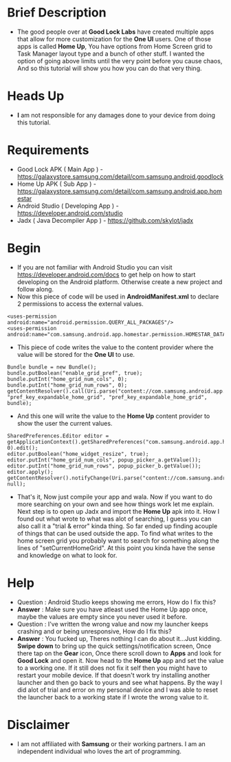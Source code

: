 # Brief Description
- The good people over at <b>Good Lock Labs</b> have created multiple apps that allow for more customization for the <b>One UI</b> users. One of those apps is called <b>Home Up</b>, You have options from Home Screen grid to Task Manager layout type and a bunch of other stuff. I wanted the option of going above limits until the very point before you cause chaos, And so this tutorial will show you how you can do that very thing.
# Heads Up
- <b>I</b> am not responsible for any damages done to your device from doing this tutorial.
# Requirements
- Good Lock APK ( Main App ) - https://galaxystore.samsung.com/detail/com.samsung.android.goodlock
- Home Up APK ( Sub App ) - https://galaxystore.samsung.com/detail/com.samsung.android.app.homestar
- Android Studio ( Developing App ) - https://developer.android.com/studio
- Jadx ( Java Decompiler App ) - https://github.com/skylot/jadx
# Begin
- If you are not familiar with Android Studio you can visit https://developer.android.com/docs to get help on how to start developing on the Android platform. Otherwise create a new project and follow along.
- Now this piece of code will be used in <b>AndroidManifest.xml</b> to declare 2 permissions to access the external values.
```
<uses-permission android:name="android.permission.QUERY_ALL_PACKAGES"/>
<uses-permission android:name="com.samsung.android.app.homestar.permission.HOMESTAR_DATA"/>
```
- This piece of code writes the value to the content provider where the value will be stored for the <b>One UI</b> to use.
```
Bundle bundle = new Bundle();
bundle.putBoolean("enable_grid_pref", true);
bundle.putInt("home_grid_num_cols", 0);
bundle.putInt("home_grid_num_rows", 0);
getContentResolver().call(Uri.parse("content://com.samsung.android.app.homestar.provider/setting"), "pref_key_expandable_home_grid", "pref_key_expandable_home_grid", bundle);
```
- And this one will write the value to the <b>Home Up</b> content provider to show the user the current values.
```
SharedPreferences.Editor editor = getApplicationContext().getSharedPreferences("com.samsung.android.app.homestar_preferences", 0).edit();
editor.putBoolean("home_widget_resize", true);
editor.putInt("home_grid_num_cols", popup_picker_a.getValue());
editor.putInt("home_grid_num_rows", popup_picker_b.getValue());
editor.apply();
getContentResolver().notifyChange(Uri.parse("content://com.samsung.android.app.homestar.provider/setting"), null);
```
- That's it, Now just compile your app and wala. Now if you want to do more searching on your own and see how things work let me explain. Next step is to open up Jadx and import the <b>Home Up</b> apk into it. How I found out what wrote to what was alot of searching, I guess you can also call it a "trial & error" kinda thing. So far ended up finding acouple of things that can be used outside the app. To find what writes to the home screen grid you probably want to search for something along the lines of "setCurrentHomeGrid". At this point you kinda have the sense and knowledge on what to look for.
# Help
- Question : Android Studio keeps showing me errors, How do I fix this?
- <b>Answer</b> : Make sure you have atleast used the Home Up app once, maybe the values are empty since you never used it before.
- Question : I've written the wrong value and now my launcher keeps crashing and or being unresponsive, How do I fix this?
- <b>Answer</b> : You fucked up, Theres nothing I can do about it...Just kidding. <b>Swipe down</b> to bring up the quick settings/notification screen, Once there tap on the <b>Gear</b> icon, Once there scroll down to <b>Apps</b> and look for <b>Good Lock</b> and open it. Now head to the <b>Home Up</b> app and set the value to a working one. If it still does not fix it self then you might have to restart your mobile device. If that doesn't work try installing another launcher and then go back to yours and see what happens. By the way I did alot of trial and error on my personal device and I was able to reset the launcher back to a working state if I wrote the wrong value to it.
# Disclaimer
- I am not affiliated with <b>Samsung</b> or their working partners. I am an independent individual who loves the art of programming.
